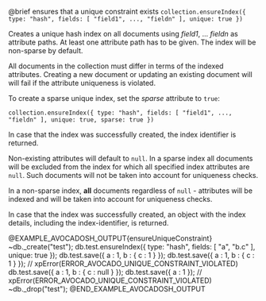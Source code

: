 

@brief ensures that a unique constraint exists
`collection.ensureIndex({ type: "hash", fields: [ "field1", ..., "fieldn" ], unique: true })`

Creates a unique hash index on all documents using *field1*, ... *fieldn*
as attribute paths. At least one attribute path has to be given.
The index will be non-sparse by default.

All documents in the collection must differ in terms of the indexed 
attributes. Creating a new document or updating an existing document will
will fail if the attribute uniqueness is violated. 

To create a sparse unique index, set the *sparse* attribute to `true`:

`collection.ensureIndex({ type: "hash", fields: [ "field1", ..., "fieldn" ], unique: true, sparse: true })`

In case that the index was successfully created, the index identifier is returned.

Non-existing attributes will default to `null`.
In a sparse index all documents will be excluded from the index for which all
specified index attributes are `null`. Such documents will not be taken into account
for uniqueness checks.

In a non-sparse index, **all** documents regardless of `null` - attributes will be
indexed and will be taken into account for uniqueness checks.

In case that the index was successfully created, an object with the index
details, including the index-identifier, is returned.

@EXAMPLE_AVOCADOSH_OUTPUT{ensureUniqueConstraint}
~db._create("test");
db.test.ensureIndex({ type: "hash", fields: [ "a", "b.c" ], unique: true });
db.test.save({ a : 1, b : { c : 1 } });
db.test.save({ a : 1, b : { c : 1 } }); // xpError(ERROR_AVOCADO_UNIQUE_CONSTRAINT_VIOLATED)
db.test.save({ a : 1, b : { c : null } });
db.test.save({ a : 1 });  // xpError(ERROR_AVOCADO_UNIQUE_CONSTRAINT_VIOLATED)
~db._drop("test");
@END_EXAMPLE_AVOCADOSH_OUTPUT

